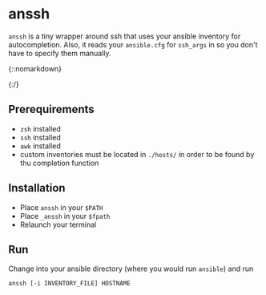 # anssh

`anssh` is a tiny wrapper around ssh that uses your ansible inventory for
autocompletion. Also, it reads your `ansible.cfg` for `ssh_args` in so you
don't have to specify them manually.

{::nomarkdown}
<script type="text/javascript" src="https://asciinema.org/a/goPw7w6l8qCFPLXmEjxZEKCHL.js" id="asciicast-goPw7w6l8qCFPLXmEjxZEKCHL" async></script>
{:/}

## Prerequirements

* `zsh` installed
* `ssh` installed
* `awk` installed
* custom inventories must be located in `./hosts/` in order to be found by thu completion function

## Installation

* Place `anssh` in your `$PATH`
* Place `_anssh` in your `$fpath`
* Relaunch your terminal

## Run

Change into your ansible directory (where you would run `ansible`) and run

```
anssh [-i INVENTORY_FILE] HOSTNAME
```
